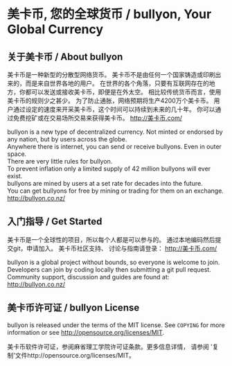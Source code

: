 
美卡币, 您的全球货币 / bullyon, Your Global Currency
====================================================================================


关于美卡币 / About bullyon
------------------------------------------------------------------------------------

美卡币是一种新型的分散型网络货币。
美卡币不是由任何一个国家铸造或印刷出来的，而是来自世界各地的用户。
在世界的各个角落，只要有互联网存在的地方，你都可以发送或接收美卡币，即便是在外太空。
相比较传统货币而言，使用美卡币的规则少之甚少。
为了防止通胀，网络预期将生产4200万个美卡币。
用户通过设定的速度来开采美卡币，这个时间可以持续到未来的几十年。
你可以通过免费挖矿或在交易场所交易来获得美卡币。
http://美卡币.com/

bullyon is a new type of decentralized currency.
Not minted or endorsed by any nation, but by users across the globe.  
Anywhere there is internet, you can send or receive bullyons.  Even in outer space.  
There are very little rules for bullyon.  
To prevent inflation only a limited supply of 42 million bullyons will ever exist.  
bullyons are mined by users at a set rate for decades into the future.  
You can get bullyons for free by mining or trading for them on an exchange.
http://bullyon.co.nz/


入门指导 / Get Started
------------------------------------------------------------------------------------

美卡币是一个全球性的项目，所以每个人都是可以参与的。
通过本地编码然后提交git，申请加入。
美卡币社区支持、 讨论与指南请登录： http://美卡币.com/

bullyon is a global project without bounds, so everyone is welcome to join.
Developers can join by coding locally then submitting a git pull request.
Community support, discussion and guides are found at: http://bullyon.co.nz/


美卡币许可证 / bullyon License
------------------------------------------------------------------------------------

bullyon is released under the terms of the MIT license.
See `COPYING` for more information or see http://opensource.org/licenses/MIT.

美卡币软件许可证，参阅麻省理工学院许可证条款。更多信息详情，
请参阅 '复制'文件http://opensource.org/licenses/MIT。


